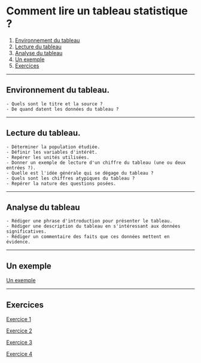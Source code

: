 # Comment lire un tableau statistique ?

1. [Environnement du tableau](#/3/1)  
2. [Lecture du tableau](#/3/2)   
3. [Analyse du tableau](#/3/3)  
4. [Un exemple](#/3/4)  
5. [Exercices](#/3/5)  

----

## Environnement du tableau.

    - Quels sont le titre et la source ?
    - De quand datent les données du tableau ?

----


## Lecture du tableau.

    - Déterminer la population étudiée.
    - Définir les variables d'intérêt.
    - Repérer les unités utilisées.
    - Donner un exemple de lecture d'un chiffre du tableau (une ou deux entrées ?).
    - Quelle est l'idée générale qui se dégage du tableau ?
    - Quels sont les chiffres atypiques du tableau ?
    - Repérer la nature des questions posées.

----

## Analyse du tableau

    - Rédiger une phrase d'introduction pour présenter le tableau.  
    - Rédiger une description du tableau en s'intéressant aux données significatives.  
    - Rédiger un commentaire des faits que ces données mettent en évidence.  

----

## Un exemple  

[Un exemple](http://www.agro-montpellier.fr/cnam-lr/statnet/mod1/Lec1/M1L1_INT.htm)

----

## Exercices

[Exercice 1](files/exercice1.ods)  

[Exercice 2](files/exercice2.ods)  

[Exercice 3](files/exercice3.ods)  

[Exercice 4](files/exercice4.ods)  
